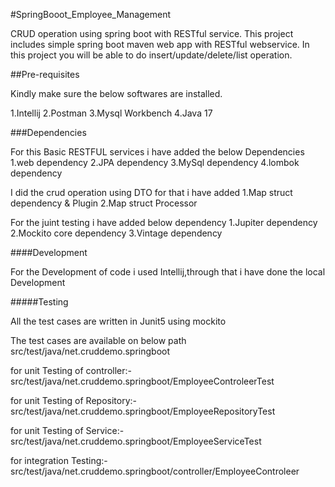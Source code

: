#SpringBooot_Employee_Management

CRUD operation using spring boot with RESTful service. This project includes simple spring boot maven web app with RESTful webservice. In this project you will be able to do insert/update/delete/list operation.

##Pre-requisites

Kindly make sure the below softwares are installed.

1.Intellij 2.Postman 3.Mysql Workbench 4.Java 17

###Dependencies

For this Basic RESTFUL services i have added the below Dependencies 1.web dependency 2.JPA dependency 3.MySql dependency 4.lombok dependency

I did the crud operation using DTO for that i have added 1.Map struct dependency & Plugin 2.Map struct Processor

For the juint testing i have added below dependency 1.Jupiter dependency 2.Mockito core dependency 3.Vintage dependency

####Development

For the Development of code i used Intellij,through that i have done the local Development

#####Testing

All the test cases are written in Junit5 using mockito

The test cases are available on below path src/test/java/net.cruddemo.springboot

for unit Testing of controller:- src/test/java/net.cruddemo.springboot/EmployeeControleerTest

for unit Testing of Repository:- src/test/java/net.cruddemo.springboot/EmployeeRepositoryTest

for unit Testing of Service:- src/test/java/net.cruddemo.springboot/EmployeeServiceTest

for integration Testing:- src/test/java/net.cruddemo.springboot/controller/EmployeeControleer
